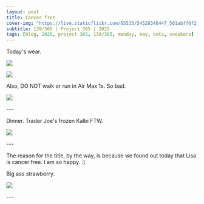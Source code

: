 ```yaml
---
layout: post
title: Cancer free
cover-img: "https://live.staticflickr.com/65535/54528346447_501abff0f2_h.jpg"
subtitle: 139/365 | Project 365 | 2025
tags: [blog, 2025, project 365, 139/365, monday, may, eats, sneakers]
---
```

<style>
  .intro-header.big-img {
    background-position:center; 
  }
</style>
Today's wear.
<p class="post-img-wrap">
  <img src="https://live.staticflickr.com/65535/54531078187_e5e7aef7de_h.jpg">
</p>
<p class="post-img-wrap">
  <img src="https://live.staticflickr.com/65535/54531961961_b3cb14183c_h.jpg">
</p>
Also, DO NOT walk or run in Air Max 1s. So bad.
<p class="post-img-wrap">
  <img src="https://live.staticflickr.com/65535/54532200753_ed0cb04c5b_h.jpg">
</p>
---

Dinner. Trader Joe's frozen Kalbi FTW.
<p class="post-img-wrap">
  <img src="https://live.staticflickr.com/65535/54531078177_1af70414c0_h.jpg">
</p>
---

The reason for the title, by the way, is because we found out today that Lisa is cancer free. I am so happy. :)

Big ass strawberry.
<p class="post-img-wrap">
  <img src="https://live.staticflickr.com/65535/54531962031_a633f49672_h.jpg">
</p>
---
